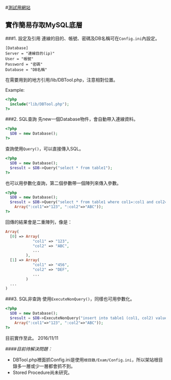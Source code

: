 #[測試用網站]( "http://52.196.106.57/Exam/")
## 實作簡易存取MySQL底層
###1. 設定及引用
連線的目的、帳號、密碼及DB名稱可在`Config.ini`內設定。
```
[Database]
Server = "連線目的(ip)"
User = "帳號"
Password = "密碼"
Database = "DB名稱"
```

在需要用到的地方引用/lib/DBTool.php，注意相對位置。

Example:
```PHP
<?php 
  include("lib/DBTool.php"); 
?>
```

###2. SQL查詢
先new一個Database物件，會自動帶入連線資料。
```PHP
<?php
  $DB = new Database();
?>
```
查詢使用`Query()`，可以直接傳入SQL。
```PHP
<?php 
  $DB = new Database();
  $result = $DB->Query("select * from table1");
?>
```
也可以用參數化查詢，第二個參數帶一個陣列來傳入參數。
```PHP
<?php 
  $DB = new Database();
  $result = $DB->Query("select * from table1 where col1=:col1 and col2=:col2",
    Array(":col1"=>"123", ":col2"=>"ABC"));
?>
```
回傳的結果會是二重陣列，像是：
```PHP
Array(
  [0] => Array(
            "col1" => "123",
            "col2" => "ABC",
            ...
         ),
  [1] => Array(
            "col1" => "456",
            "col2" => "DEF",
            ...
         )
  ...
)
```

###3. SQL非查詢
使用`ExecuteNonQuery()`，同樣也可用參數化。
```PHP
<?php 
  $DB = new Database();
  $result = $DB->ExecuteNonQuery("insert into table1 (col1, col2) values (:col1, :col2)",
    Array(":col1"=>"123", ":col2"=>"ABC"));
?>
```

目前實作至此。 2016/11/11


####*目前待解決問題：*
* DBTool.php裡面抓Config.ini是使用`根目錄/Exam/Config.ini`，所以架站根目錄多一層或少一層都會抓不到。
* Stored Procedure尚未研究。
